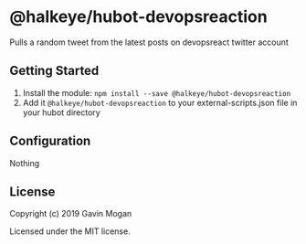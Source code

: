 # @halkeye/hubot-devopsreaction

Pulls a random tweet from the latest posts on devopsreact twitter account

## Getting Started

1. Install the module: `npm install --save @halkeye/hubot-devopsreaction`
2. Add it `@halkeye/hubot-devopsreaction` to your external-scripts.json file in your hubot directory

## Configuration

Nothing

## License

Copyright (c) 2019 Gavin Mogan

Licensed under the MIT license.
